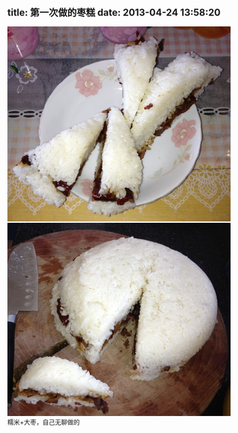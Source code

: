 title: 第一次做的枣糕
date: 2013-04-24 13:58:20
---

[![cake1](/uploads/2013/04/cake1.jpg)](/uploads/2013/04/cake1.jpg) [![cake0](/uploads/2013/04/cake0.jpg)](/uploads/2013/04/cake0.jpg)糯米+大枣，自己无聊做的